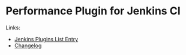 # Performance Plugin for Jenkins CI

Links: 
 - [Jenkins Plugins List Entry](https://wiki.jenkins-ci.org/display/JENKINS/Performance+Plugin)
 - [Changelog](http://jenkinsci.github.io/performance-plugin/Changelog.html)